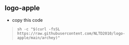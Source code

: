 ## logo-apple
- copy this code
> `sh -c "$(curl -fsSL https://raw.githubusercontent.com/NLTD2010/logo-apple/main/archey)"`

